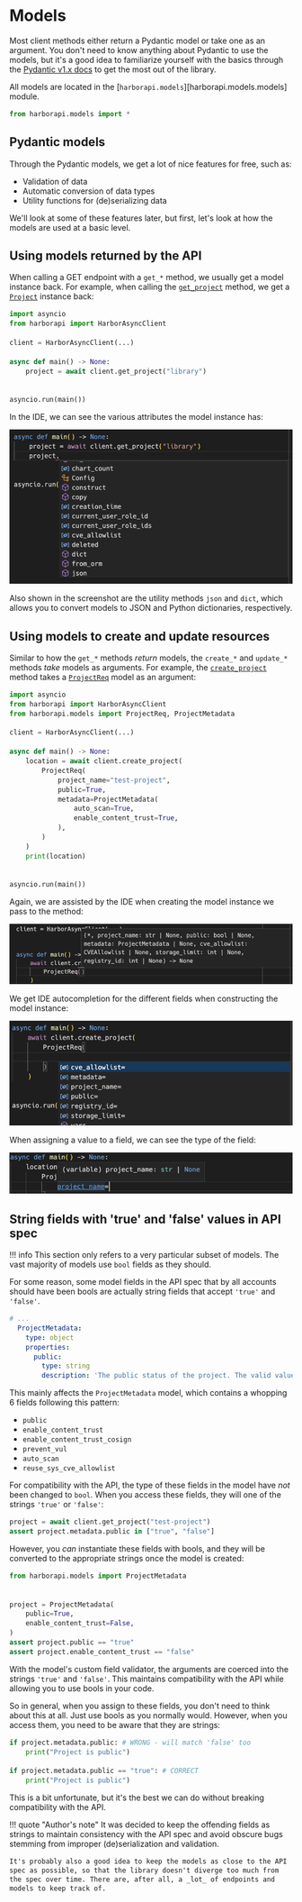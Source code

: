 # Models

Most client methods either return a Pydantic model or take one as an argument. You don't need to know anything about Pydantic to use the models, but it's a good idea to familiarize yourself with the basics through the [Pydantic v1.x docs](https://docs.pydantic.dev/1.10/) to get the most out of the library.

All models are located in the [`harborapi.models`][harborapi.models.models] module.

```py
from harborapi.models import *
```

## Pydantic models

Through the Pydantic models, we get a lot of nice features for free, such as:

- Validation of data
- Automatic conversion of data types
- Utility functions for (de)serializing data

We'll look at some of these features later, but first, let's look at how the models are used at a basic level.

## Using models returned by the API

When calling a GET endpoint with a `get_*` method, we usually get a model instance back. For example, when calling the [`get_project`](../methods/get.md/#get_project) method, we get a [`Project`](../models/project.md/#project) instance back:

```py
import asyncio
from harborapi import HarborAsyncClient

client = HarborAsyncClient(...)

async def main() -> None:
    project = await client.get_project("library")


asyncio.run(main())
```

In the IDE, we can see the various attributes the model instance has:

![IDE screenshot showing the attributes of a project model instance](../img/usage/models/autocomplete.png)

Also shown in the screenshot are the utility methods `json` and `dict`, which allows you to convert models to JSON and Python dictionaries, respectively.


## Using models to create and update resources

Similar to how the `get_*` methods _return_ models, the `create_*` and `update_*` methods _take_ models as arguments. For example, the [`create_project`](../methods/create-update.md/#create_project) method takes a [`ProjectReq`](../models/project.md/#projectreq) model as an argument:

```py
import asyncio
from harborapi import HarborAsyncClient
from harborapi.models import ProjectReq, ProjectMetadata

client = HarborAsyncClient(...)

async def main() -> None:
    location = await client.create_project(
        ProjectReq(
            project_name="test-project",
            public=True,
            metadata=ProjectMetadata(
                auto_scan=True,
                enable_content_trust=True,
            ),
        )
    )
    print(location)


asyncio.run(main())
```

Again, we are assisted by the IDE when creating the model instance we pass to the method:

![IDE screenshot showing the types of the model fields](../img/usage/models/autocomplete2.png)

We get IDE autocompletion for the different fields when constructing the model instance:

![IDE screenshot showing autocomplete for a project model instance](../img/usage/models/autocomplete3.png)

When assigning a value to a field, we can see the type of the field:

![IDE screenshot showing the type of a model field](../img/usage/models/autocomplete4.png)


## String fields with 'true' and 'false' values in API spec

!!! info
    This section only refers to a very particular subset of models. The vast majority of models use `bool` fields as they should.

For some reason, some model fields in the API spec that by all accounts should have been bools are actually string fields that accept `'true'` and `'false'`.

```yaml title="swagger.yaml (excerpt)"
# ...
  ProjectMetadata:
    type: object
    properties:
      public:
        type: string
        description: 'The public status of the project. The valid values are "true", "false".'
```

This mainly affects the `ProjectMetadata` model, which contains a whopping 6 fields following this pattern:

- `public`
- `enable_content_trust`
- `enable_content_trust_cosign`
- `prevent_vul`
- `auto_scan`
- `reuse_sys_cve_allowlist`

For compatibility with the API, the type of these fields in the model have _not_  been changed to `bool`. When you access these fields, they will one of the strings `'true'` or `'false'`:

```py
project = await client.get_project("test-project")
assert project.metadata.public in ["true", "false"]
```

However, you _can_ instantiate these fields with bools, and they will be converted to the appropriate strings once the model is created:

```py
from harborapi.models import ProjectMetadata


project = ProjectMetadata(
    public=True,
    enable_content_trust=False,
)
assert project.public == "true"
assert project.enable_content_trust == "false"
```

With the model's custom field validator, the arguments are coerced into the strings `'true'` and `'false'`. This maintains compatibility with the API while allowing you to use bools in your code.

So in general, when you assign to these fields, you don't need to think about this at all. Just use bools as you normally would. However, when you access them, you need to be aware that they are strings:

```py
if project.metadata.public: # WRONG - will match 'false' too
    print("Project is public")

if project.metadata.public == "true": # CORRECT
    print("Project is public")
```


This is a bit unfortunate, but it's the best we can do without breaking compatibility with the API.


!!! quote "Author's note"
    It was decided to keep the offending fields as strings to maintain consistency with the API spec and avoid obscure bugs stemming from improper (de)serialization and validation.

    It's probably also a good idea to keep the models as close to the API spec as possible, so that the library doesn't diverge too much from the spec over time. There are, after all, a _lot_ of endpoints and models to keep track of.
